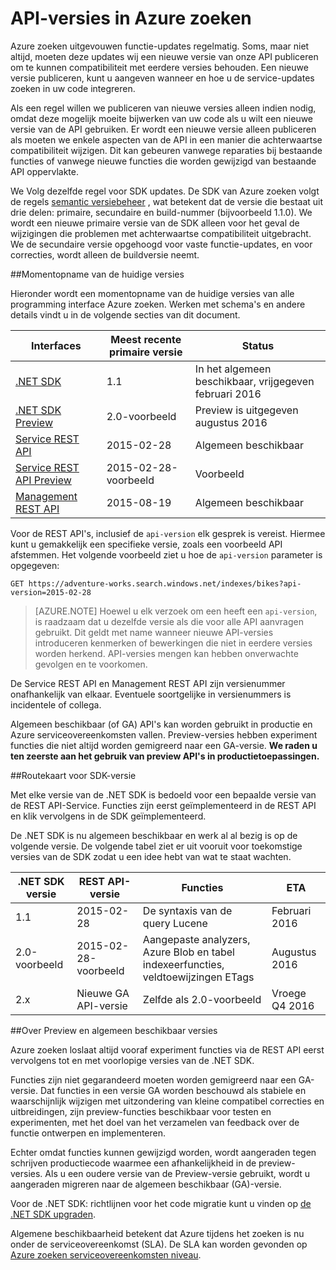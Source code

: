 <properties
   pageTitle="API-versies van Azure zoeken | Microsoft Azure | Zoek-API"
   description="Beleid versie voor Azure zoeken REST API's en de clientbibliotheek in de .NET SDK."
   services="search"
   documentationCenter=""
   authors="brjohnstmsft"
   manager="pablocas"
   editor=""/>

<tags
   ms.service="search"
   ms.devlang="dotnet"
   ms.workload="search"
   ms.topic="article"
   ms.tgt_pltfrm="na"
   ms.date="08/16/2016"
   ms.author="brjohnst"/>

# <a name="api-versions-in-azure-search"></a>API-versies in Azure zoeken

Azure zoeken uitgevouwen functie-updates regelmatig. Soms, maar niet altijd, moeten deze updates wij een nieuwe versie van onze API publiceren om te kunnen compatibiliteit met eerdere versies behouden. Een nieuwe versie publiceren, kunt u aangeven wanneer en hoe u de service-updates zoeken in uw code integreren.

Als een regel willen we publiceren van nieuwe versies alleen indien nodig, omdat deze mogelijk moeite bijwerken van uw code als u wilt een nieuwe versie van de API gebruiken. Er wordt een nieuwe versie alleen publiceren als moeten we enkele aspecten van de API in een manier die achterwaartse compatibiliteit wijzigen. Dit kan gebeuren vanwege reparaties bij bestaande functies of vanwege nieuwe functies die worden gewijzigd van bestaande API oppervlakte.

We Volg dezelfde regel voor SDK updates. De SDK van Azure zoeken volgt de regels [semantic versiebeheer](http://semver.org/) , wat betekent dat de versie die bestaat uit drie delen: primaire, secundaire en build-nummer (bijvoorbeeld 1.1.0). We wordt een nieuwe primaire versie van de SDK alleen voor het geval de wijzigingen die problemen met achterwaartse compatibiliteit uitgebracht. We de secundaire versie opgehoogd voor vaste functie-updates, en voor correcties, wordt alleen de buildversie neemt.

##<a name="snapshot-of-current-versions"></a>Momentopname van de huidige versies 

Hieronder wordt een momentopname van de huidige versies van alle programming interface Azure zoeken. Werken met schema's en andere details vindt u in de volgende secties van dit document.

Interfaces|Meest recente primaire versie|Status
----------|-------------------------|------
[.NET SDK](https://msdn.microsoft.com/library/azure/dn951165.aspx)|1.1|In het algemeen beschikbaar, vrijgegeven februari 2016
[.NET SDK Preview](https://msdn.microsoft.com/library/mt761536%28v=azure.103%29.aspx)|2.0-voorbeeld|Preview is uitgegeven augustus 2016
[Service REST API](https://msdn.microsoft.com/library/azure/dn798935.aspx)|2015-02-28|Algemeen beschikbaar
[Service REST API Preview](search-api-2015-02-28-preview.md)|2015-02-28-voorbeeld|Voorbeeld
[Management REST API](https://msdn.microsoft.com/library/azure/dn832684.aspx)|2015-08-19|Algemeen beschikbaar

Voor de REST API's, inclusief de `api-version` elk gesprek is vereist. Hiermee kunt u gemakkelijk een specifieke versie, zoals een voorbeeld API afstemmen. Het volgende voorbeeld ziet u hoe de `api-version` parameter is opgegeven:

    GET https://adventure-works.search.windows.net/indexes/bikes?api-version=2015-02-28

> [AZURE.NOTE] Hoewel u elk verzoek om een heeft een `api-version`, is raadzaam dat u dezelfde versie als die voor alle API aanvragen gebruikt. Dit geldt met name wanneer nieuwe API-versies introduceren kenmerken of bewerkingen die niet in eerdere versies worden herkend. API-versies mengen kan hebben onverwachte gevolgen en te voorkomen.
> 
De Service REST API en Management REST API zijn versienummer onafhankelijk van elkaar. Eventuele soortgelijke in versienummers is incidentele of collega.

Algemeen beschikbaar (of GA) API's kan worden gebruikt in productie en Azure serviceovereenkomsten vallen. Preview-versies hebben experiment functies die niet altijd worden gemigreerd naar een GA-versie. **We raden u ten zeerste aan het gebruik van preview API's in productietoepassingen.**

##<a name="sdk-version-roadmap"></a>Routekaart voor SDK-versie

Met elke versie van de .NET SDK is bedoeld voor een bepaalde versie van de REST API-Service. Functies zijn eerst geïmplementeerd in de REST API en klik vervolgens in de SDK geïmplementeerd.

De .NET SDK is nu algemeen beschikbaar en werk al al bezig is op de volgende versie. De volgende tabel ziet er uit vooruit voor toekomstige versies van de SDK zodat u een idee hebt van wat te staat wachten.

.NET SDK versie|REST API-versie|Functies|ETA
----------------|----------------|--------|---
1.1|2015-02-28|De syntaxis van de query Lucene|Februari 2016
2.0-voorbeeld|2015-02-28-voorbeeld|Aangepaste analyzers, Azure Blob en tabel indexeerfuncties, veldtoewijzingen ETags|Augustus 2016
2.x|Nieuwe GA API-versie|Zelfde als 2.0-voorbeeld|Vroege Q4 2016

##<a name="about-preview-and-generally-available-versions"></a>Over Preview en algemeen beschikbaar versies

Azure zoeken loslaat altijd vooraf experiment functies via de REST API eerst vervolgens tot en met voorlopige versies van de .NET SDK.

Functies zijn niet gegarandeerd moeten worden gemigreerd naar een GA-versie. Dat functies in een versie GA worden beschouwd als stabiele en waarschijnlijk wijzigen met uitzondering van kleine compatibel correcties en uitbreidingen, zijn preview-functies beschikbaar voor testen en experimenten, met het doel van het verzamelen van feedback over de functie ontwerpen en implementeren. 

Echter omdat functies kunnen gewijzigd worden, wordt aangeraden tegen schrijven productiecode waarmee een afhankelijkheid in de preview-versies. Als u een oudere versie van de Preview-versie gebruikt, wordt u aangeraden migreren naar de algemeen beschikbaar (GA)-versie. 

Voor de .NET SDK: richtlijnen voor het code migratie kunt u vinden op [de .NET SDK upgraden](search-dotnet-sdk-migration.md).

Algemene beschikbaarheid betekent dat Azure tijdens het zoeken is nu onder de serviceovereenkomst (SLA). De SLA kan worden gevonden op [Azure zoeken serviceovereenkomsten niveau](https://azure.microsoft.com/support/legal/sla/search/v1_0/).

